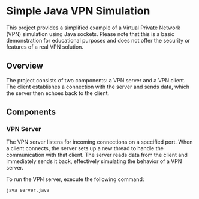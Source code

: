 # Simple Java VPN Simulation

This project provides a simplified example of a Virtual Private Network (VPN) simulation using Java sockets. Please note that this is a basic demonstration for educational purposes and does not offer the security or features of a real VPN solution.

## Overview

The project consists of two components: a VPN server and a VPN client. The client establishes a connection with the server and sends data, which the server then echoes back to the client.

## Components

### VPN Server

The VPN server listens for incoming connections on a specified port. When a client connects, the server sets up a new thread to handle the communication with that client. The server reads data from the client and immediately sends it back, effectively simulating the behavior of a VPN server.

To run the VPN server, execute the following command:

```bash
java server.java
